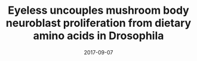 ---
title: "Eyeless uncouples mushroom body neuroblast proliferation from dietary amino acids in Drosophila"
authors: [
   "Conor W Sipe",
   "Sarah E. Siegrist"]
date: "2017-09-07"
type: "paper"
link: "https://pubmed.ncbi.nlm.nih.gov/28826476/"
---